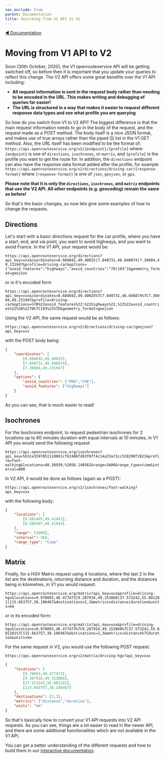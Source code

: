 ```yaml
---
nav_exclude: true
parent: Documentation
title: Switching from V1 API to V2
---
```


[:arrow_backward:  Documentation](Documentation)

# Moving from V1 API to V2

Soon (30th October, 2020), the V1 openrouteservice API will be getting switched off, so before then it is important that you update your queries to reflect this change. The V2 API offers some great benefits over the V1 API including:
* **All request information is sent in the request body rather than needing to be encoded in the URL. This makes writing and debugging of queries far easier!**
* **The URL is structured in a way that makes it easier to request different response data types and see what profile you are querying**

So how do you switch from V1 to V2 API? The biggest difference is that the main request information needs to go in the body of the request, and the request made as a POST method. The body itself is a nice JSON format, and makes use of true arrays rather than the piped (|) list in the V1 GET method. Also, the URL itself has been modified to be the format of:
`https://api.openrouteservice.org/v2/{endpoint}/{profile}`
where `{endpoint}` is one of `directions`, `isochrones`, or `matrix`, and `{profile}` is the profile you want to get the route for. In addition, the `directions` endpoint can also have the response data format added after the profile, for example `https://api.openrouteservice.org/v2/directions/driving-car/{response-format}` where `{response-format}` is one of `json`, `geojson`, or `gpx`.

**Please note that it is only the `directions`, `isochrones`, and `matrix` endpoints that use the V2 API. All other endpoints (e.g. geocoding) remain the same as before!**

So that's the basic changes, so now lets give some examples of how to change the requests.

## Directions

Let's start with a basic directions request for the car profile, where you have a start, end, and via point, you want to avoid highways, and you want to avoid France. In the V1 API, your request would be:

`https://api.openrouteservice.org/directions?api_key=xxx&coordinates=8.684692,49.40025|7.849731,48.046874|7.36084,49.231947&profile=driving-car&options={"avoid_features":"highways","avoid_countries":"70|193"}&geometry_format=geojson`

or in it's encoded form

`https://api.openrouteservice.org/directions?api_key=xxx&coordinates=8.684692,49.40025%7C7.849731,48.046874%7C7.36084,49.231947&profile=driving-car&options=%7B%22avoid_features%22:%22highways%22,%22%22avoid_countries%22%3A%2270%7C193%22%7D&geometry_format=geojson`

Using the V2 API, the same request would be as follows:

`https://api.openrouteservice.org/v2/directions/driving-car/geojson?api_key=xxx`

with the POST body being:

```json
{
	"coordinates": [
		[8.684692,49.40025],
		[7.849731,48.046874],
		[7.36084,49.231947]
	],
	"options": {
		"avoid_countries": ["FRA","CHE"],
		"avoid_features": ["highways"]
	}
}
```

As you can see, that is much easier to read!

## Isochrones

For the Isochrones endpoint, to request pedestrian isochrones for 2 locations up to 60 minutes duration with equal intervals at 10 minutes, in V1 API you would send the following request:

`https://api.openrouteservice.org/isochrones?api_key=5b3ce3597851110001cf62480fd03f0ff4c14a33a72cc528290f2823&profile=foot-walking&locations=40.38939,%2056.148562&range=3600&range_type=time&interval=600`

In V2 API, it would be done as follows (again as a POST):

`https://api.openrouteservice.org/v2/isochrones/foot-walking?api_key=xxx`

with the following body:

```json
{
	"locations": [
		[8.681495,49.41461],
		[8.686507,49.41943]
	],
	"range": [3600],
	"interval": 360,
	"range_type": "time"
}
```

## Matrix

Finally, for a HGV Matrix request using 4 locations, where the last 2 in the list are the destinations, returning distance and duration, and the distances being in kilometres, in V1 you would request:

`https://api.openrouteservice.org/matrix?api_key=xxx&profile=driving-hgv&locations=9.970093,48.477473|9.207916,49.153868|37.573242,55.801281|115.663757,38.106467&destinations=2,3&metrics=distance|duration&units=km`

or in its encoded form:

`https://api.openrouteservice.org/matrix?api_key=xxx&profile=driving-hgv&locations=9.970093,48.477473%7C9.207916,49.153868%7C37.573242,55.801281%7C115.663757,38.106467&destinations=2,3&metrics=distance%7Cduration&units=km`

For the same request in V2, you would use the following POST request:

`https://api.openrouteservice.org/v2/matrix/driving-hgv?api_key=xxx`

```json
{
	"locations": [
		[9.70093,48.477473],
		[9.207916,49.153868],
		[37.573242,55.801281],
		[115.663757,38.106467]
	],
	"destinations": [2,3],
	"metrics": ["distance","duration"],
	"units": "km"
}
```

So that's basically how to convert your V1 API requests into V2 API requests. As you can see, things are a lot easier to read in the newer API, and there are some additional functionalities which are not available in the V1 API.

You can get a better understanding of the different requests and how to build them in our [interactive documentation](https://openrouteservice.org/dev/#/api-docs/).

